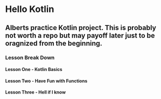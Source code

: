 # Hello Kotlin

## Alberts practice Kotlin project.  This is probably not worth a repo but may payoff later just to be oragnized from the beginning.

### Lesson Break Down

#### Lesson One - Kotlin Basics

#### Lesson Two - Have Fun with Functions

#### Lesson Three - Hell if I know

